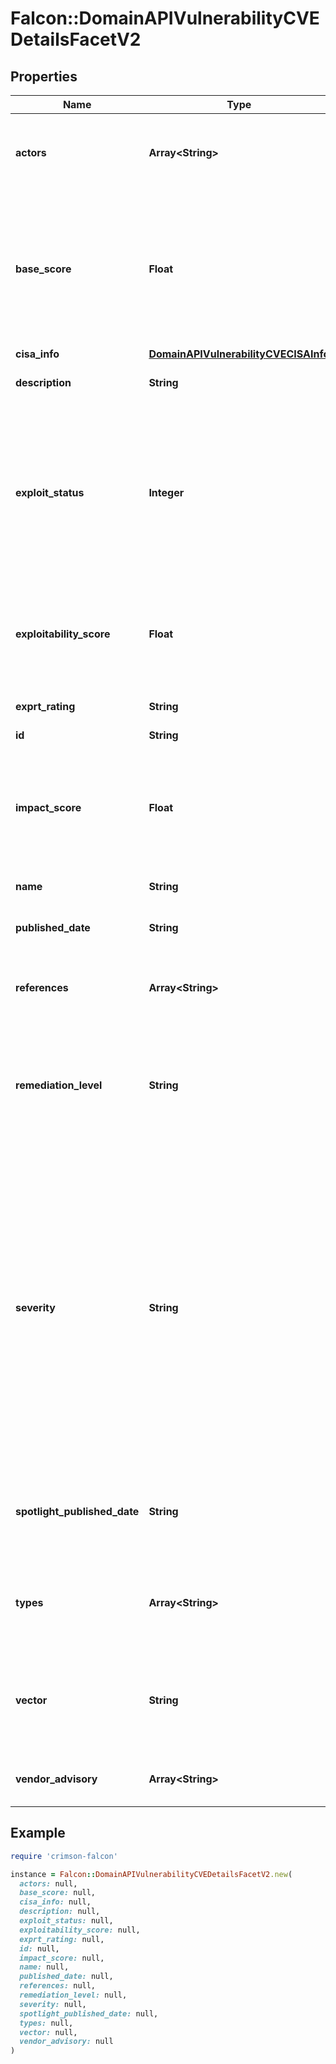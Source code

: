 # Falcon::DomainAPIVulnerabilityCVEDetailsFacetV2

## Properties

| Name | Type | Description | Notes |
| ---- | ---- | ----------- | ----- |
| **actors** | **Array&lt;String&gt;** | Contains a list of actors that are known for exploiting this vulnerability ot in the wild | [optional] |
| **base_score** | **Float** | The base score for a Common Vulnerability Enumeration (CVE) is a numerical value that represents the intrinsic severity and impact of a security vulnerability. | [optional] |
| **cisa_info** | [**DomainAPIVulnerabilityCVECISAInfo**](DomainAPIVulnerabilityCVECISAInfo.md) |  | [optional] |
| **description** | **String** | Refers to description of the vulnerability | [optional] |
| **exploit_status** | **Integer** | Exploit status refers to the current state or availability of known exploits for a specific vulnerability, indicating whether there are known techniques or tools to leverage the vulnerability in an attack. | [optional] |
| **exploitability_score** | **Float** | Represents a numerical value that indicates the relative ease or difficulty for an attacker to exploit a vulnerability | [optional] |
| **exprt_rating** | **String** | Expert.AI score on the vulnerability | [optional] |
| **id** | **String** |  |  |
| **impact_score** | **Float** | Refers to a numerical value that represents the potential impact or severity of a vulnerability when it is successfully exploited | [optional] |
| **name** | **String** | Vulnerability name | [optional] |
| **published_date** | **String** | Refers to a point in time when the vulnerability has been disclosed | [optional] |
| **references** | **Array&lt;String&gt;** | Refers to one or more references with more details about the vulnerability | [optional] |
| **remediation_level** | **String** | Remediation level indicates the required effort to mitigate a security vulnerability, ranging from official fixes to unavailable remedies | [optional] |
| **severity** | **String** | Severity refers to the level of impact or potential harm caused by a security vulnerability. It is often assessed using metrics such as the CVSS base score, which takes into account factors such as exploitability, impact on confidentiality, integrity, and availability, and other relevant parameters to determine the severity level of a vulnerability. | [optional] |
| **spotlight_published_date** | **String** | Corresponds to a point in time when Spotlight offered support for detecting a specific vulnerability | [optional] |
| **types** | **Array&lt;String&gt;** | The types of vulnerability. Can be of: Vulnerability, Misconfiguration, and Unsupported software | [optional] |
| **vector** | **String** | Refers to the vector of attack or the specific method or path through which an attacker can exploit a vulnerability | [optional] |
| **vendor_advisory** | **Array&lt;String&gt;** | Refers to one or more URLs that points to vendor advisories | [optional] |

## Example

```ruby
require 'crimson-falcon'

instance = Falcon::DomainAPIVulnerabilityCVEDetailsFacetV2.new(
  actors: null,
  base_score: null,
  cisa_info: null,
  description: null,
  exploit_status: null,
  exploitability_score: null,
  exprt_rating: null,
  id: null,
  impact_score: null,
  name: null,
  published_date: null,
  references: null,
  remediation_level: null,
  severity: null,
  spotlight_published_date: null,
  types: null,
  vector: null,
  vendor_advisory: null
)
```

